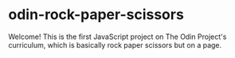 # odin-rock-paper-scissors
Welcome! This is the first JavaScript project on The Odin Project's curriculum, which is basically rock paper scissors but on a page.
